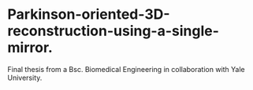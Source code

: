 # Parkinson-oriented-3D-reconstruction-using-a-single-mirror.
Final thesis from a Bsc. Biomedical Engineering in collaboration with Yale University.
